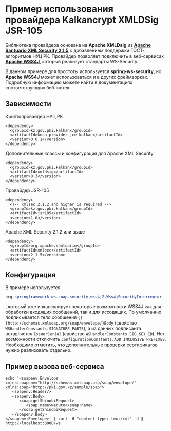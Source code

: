 # Пример использования провайдера Kalkancrypt XMLDSig JSR-105

Библиотека провайдера основана на **Apache XMLDsig** из [**Apache Santuario XML Security 2.1.5**](https://santuario.apache.org/) с добавлением поддержки ГОСТ-алгоритмов НУЦ РК. Провайдер позволяет подключить в веб-сервисах **[Apache WSS4J](https://ws.apache.org/wss4j/)**, который реализует стандарты WS-Security.

В данном примере для простоты используется **spring-ws-security**, но **Apache WSS4J** может использоваться и в других фреймворках. Подробную информацию можете найти в документациях соответствующих библиотек.

## Зависимости

Криптопровайдер НУЦ РК

```
<dependency>
  <groupId>kz.gov.pki.kalkan</groupId>
  <artifactId>knca_provider_jce_kalkan</artifactId>
  <version>0.6.1</version>
</dependency>
```

Дополнительные классы и конфигурация для Apache XML Security

```
<dependency>
  <groupId>kz.gov.pki.kalkan</groupId>
  <artifactId>xmldsig</artifactId>
  <version>0.3</version>
</dependency>
```

Провайдер JSR-105

```
<dependency>
  <!-- xmlsec 2.1.2 and higher is required -->
  <groupId>kz.gov.pki.kalkan</groupId>
  <artifactId>jsr105</artifactId>
  <version>1.0</version>
</dependency>
```

Apache XML Security 2.1.2 или выше

```
<dependency>
  <groupId>org.apache.santuario</groupId>
  <artifactId>xmlsec</artifactId>
  <version>2.1.5</version>
</dependency>
```

## Конфигурация

В примере используется

```java
org.springframework.ws.soap.security.wss4j2.Wss4jSecurityInterceptor
```

, который уже инкапсулирует некоторые возможности WSS4J как для обработки входящих сообщений, так и для исходящих. По умолчанию подписывается тело сообщения `{}{http://schemas.xmlsoap.org/soap/envelope/}Body` (свойство `WSHandlerConstants.SIGNATURE_PARTS`), а из данных подписанта вставляется `IssuerSerial` (свойство `WSHandlerConstants.SIG_KEY_ID`). Нет возможности отключить `ConfigurationConstants.ADD_INCLUSIVE_PREFIXES`. Необходимо отметить, что дополнительные проверки сертификатов нужно реализовать отдельно. 

## Пример вызова веб-сервиса

```echo '<soapenv:Envelope xmlns:soapenv="http://schemas.xmlsoap.org/soap/envelope/" xmlns:soap="http://pki.gov.kz/sample/soap">
echo '<soapenv:Envelope xmlns:soapenv="http://schemas.xmlsoap.org/soap/envelope/" xmlns:soap="http://pki.gov.kz/sample/soap">
   <soapenv:Header/>
   <soapenv:Body>
      <soap:getShinobiRequest>
         <soap:name>Naruto</soap:name>
      </soap:getShinobiRequest>
   </soapenv:Body>
</soapenv:Envelope>' | curl -H "content-type: text/xml" -d @- http://localhost:8080/ws
```

